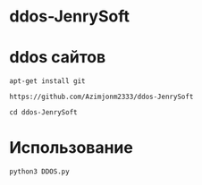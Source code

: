 # ddos-JenrySoft
# ddos сайтов

`apt-get install git`

`https://github.com/Azimjonm2333/ddos-JenrySoft`

`cd ddos-JenrySoft`

# Использование

`python3 DDOS.py`
